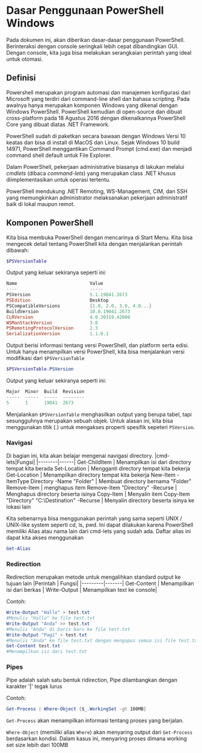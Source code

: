 # Dasar Penggunaan PowerShell Windows
Pada dokumen ini, akan diberikan dasar-dasar penggunaan PowerShell.
Berinteraksi dengan console seringkali lebih cepat dibandingkan GUI.
Dengan console, kita juga bisa melakukan serangkaian perintah yang ideal untuk
otomasi.

## Definisi
Powershell merupakan program automasi dan manajemen konfigurasi dari Microsoft
yang terdiri dari command-line shell dan bahasa scripting. Pada awalnya
hanya merupakan komponen Windows yang dikenal dengan Windows PowerShell.
PowerShell kemudian di open-source dan dibuat cross-platform pada 18 Agustus 2016
dengan dikenalkannya PowerShell Core yang dibuat diatas .NET Framework.

PowerShell sudah di paketkan secara bawaan dengan Windows Versi 10 keatas
dan bisa di install di MacOS dan Linux. Sejak Windows 10 build 14971,
PowerShell menggantikan Command Prompt (cmd.exe) dan menjadi
command shell default untuk File Explorer.

Dalam PowerShell, pekerjaan administrative biasanya di lakukan melalui 
_cmdlets_ (dibaca _command-lets_) yang merupakan class .NET khusus diimplementasikan
untuk operasi tertentu. 

PowerShell mendukung .NET Remoting, WS-Management, CIM, dan SSH yang memungkinkan
administrator melaksanakan pekerjaan administratif baik di lokal maupun remot.

## Komponen PowerShell
Kita bisa membuka PowerShell dengan mencarinya di Start Menu. Kita bisa mengecek
detail tentang PowerShell kita dengan menjalankan perintah dibawah:

```powershell
$PSVersionTable
```

Output yang keluar sekiranya seperti ini:

```powershell
Name                           Value
----                           -----
PSVersion                      5.1.19041.2673
PSEdition                      Desktop
PSCompatibleVersions           {1.0, 2.0, 3.0, 4.0...}
BuildVersion                   10.0.19041.2673
CLRVersion                     4.0.30319.42000
WSManStackVersion              3.0
PSRemotingProtocolVersion      2.3
SerializationVersion           1.1.0.1
```

Output berisi informasi tentang versi PowerShell, dan platform serta edisi. 
Untuk hanya menampilkan versi PowerShell, kita bisa menjalankan versi modifikasi
dari `$PSVersionTable`

```powershell
$PSVersionTable.PSVersion
```

Output yang keluar sekiranya seperti ini:

```powershell
Major  Minor  Build  Revision
-----  -----  -----  --------
5      1      19041  2673
```

Menjalankan `$PSVersionTable` menghasilkan output yang berupa tabel, tapi
sesungguhnya merupakan sebuah objek. Untuk alasan ini, kita bisa menggunakan
titik (.) untuk mengakses properti spesifik sepeteri `PSVersion`.

### Navigasi
Di bagian ini, kita akan belajar mengenai navigasi directory.
|cmd-lets|Fungsi|
|--------|------|
Get-ChildItem | Menampilkan isi dari directory tempat kita berada
Set-Location | Mengganti directory tempat kita bekerja
Get-Location | Menampilkan directory tempat kita bekerja
New-Item -ItemType Directory -Name "Folder" | Membuat directory bernama "Folder"
Remove-Item | menghapus item
Remove-Item "Directory" -Recurse | Menghapus directory beserta isinya
Copy-Item | Menyalin item
Copy-Item "Directory" "C:\Destination" -Recurse | Menyalin directory beserta isinya ke lokasi lain

Kita sebenarnya bisa menggunakan perintah yang sama seperti UNIX / UNIX-like system
seperti cd, ls, pwd. Ini dapat dilakukan karena PowerShell memiliki Alias
atau nama lain dari cmd-lets yang sudah ada. Daftar alias ini dapat kita akses
menggunakan
```powershell
Get-Alias
```

### Redirection
Redirection merupakan metode untuk mengalihkan standard output ke tujuan lain
|Perintah | Fungsi|
|---------|-------|
Get-Content |  Menampilkan isi dari berkas |
Write-Output | Menampilkan text ke console|

Contoh:
```powershell
Write-Output "Hallo" > test.txt 
#Menulis "Hallo" ke file test.txt
Write-Output "Anda" >> test.txt 
#Menulis "Anda" di baris baru ke file test.txt
Write-Output "Pagi" > test.txt 
#Menulis "Anda" ke file test.txt dengan mengapus semua isi file test.txt sebelumnya
Get-Content test.txt
#Menampilkan isi dari test.txt
```

### Pipes
Pipe adalah salah satu bentuk ridirection, Pipe dilambangkan dengan karakter '|' tegak lurus

Contoh:
```powershell
Get-Process | Where-Object {$_.WorkingSet -gt 100MB}
```
`Get-Process` akan menampilkan informasi tentang proses yang berjalan.

`Where-Object` (memiliki alias `Where`) akan menyaring output dari `Get-Process`
berdasarkan kondisi. Dalam kasus ini, menyaring proses dimana working set size
lebih dari 100MB

